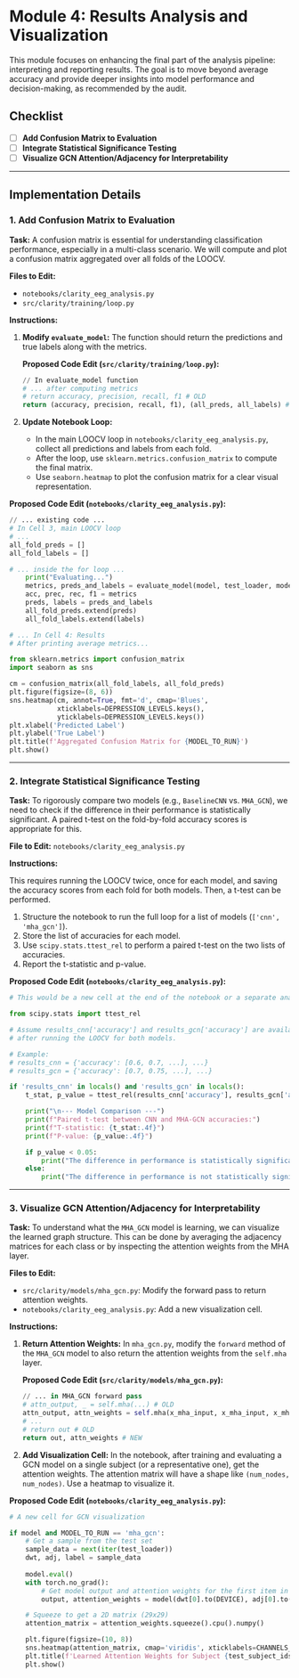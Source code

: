# Module 4: Results Analysis and Visualization

This module focuses on enhancing the final part of the analysis pipeline: interpreting and reporting results. The goal is to move beyond average accuracy and provide deeper insights into model performance and decision-making, as recommended by the audit.

## Checklist

- [ ] **Add Confusion Matrix to Evaluation**
- [ ] **Integrate Statistical Significance Testing**
- [ ] **Visualize GCN Attention/Adjacency for Interpretability**

---

## Implementation Details

### 1. Add Confusion Matrix to Evaluation

**Task:** A confusion matrix is essential for understanding classification performance, especially in a multi-class scenario. We will compute and plot a confusion matrix aggregated over all folds of the LOOCV.

**Files to Edit:**
*   `notebooks/clarity_eeg_analysis.py`
*   `src/clarity/training/loop.py`

**Instructions:**

1.  **Modify `evaluate_model`:** The function should return the predictions and true labels along with the metrics.

    **Proposed Code Edit (`src/clarity/training/loop.py`):**
    ```python
    // In evaluate_model function
    # ... after computing metrics
    # return accuracy, precision, recall, f1 # OLD
    return (accuracy, precision, recall, f1), (all_preds, all_labels) # NEW
    ```

2.  **Update Notebook Loop:**
    *   In the main LOOCV loop in `notebooks/clarity_eeg_analysis.py`, collect all predictions and labels from each fold.
    *   After the loop, use `sklearn.metrics.confusion_matrix` to compute the final matrix.
    *   Use `seaborn.heatmap` to plot the confusion matrix for a clear visual representation.

**Proposed Code Edit (`notebooks/clarity_eeg_analysis.py`):**

```python
// ... existing code ...
# In Cell 3, main LOOCV loop
# ...
all_fold_preds = []
all_fold_labels = []

# ... inside the for loop ...
    print("Evaluating...")
    metrics, preds_and_labels = evaluate_model(model, test_loader, model_type=MODEL_TO_RUN)
    acc, prec, rec, f1 = metrics
    preds, labels = preds_and_labels
    all_fold_preds.extend(preds)
    all_fold_labels.extend(labels)

# ... In Cell 4: Results
# After printing average metrics...

from sklearn.metrics import confusion_matrix
import seaborn as sns

cm = confusion_matrix(all_fold_labels, all_fold_preds)
plt.figure(figsize=(8, 6))
sns.heatmap(cm, annot=True, fmt='d', cmap='Blues',
            xticklabels=DEPRESSION_LEVELS.keys(),
            yticklabels=DEPRESSION_LEVELS.keys())
plt.xlabel('Predicted Label')
plt.ylabel('True Label')
plt.title(f'Aggregated Confusion Matrix for {MODEL_TO_RUN}')
plt.show()

```

---

### 2. Integrate Statistical Significance Testing

**Task:** To rigorously compare two models (e.g., `BaselineCNN` vs. `MHA_GCN`), we need to check if the difference in their performance is statistically significant. A paired t-test on the fold-by-fold accuracy scores is appropriate for this.

**File to Edit:** `notebooks/clarity_eeg_analysis.py`

**Instructions:**

This requires running the LOOCV twice, once for each model, and saving the accuracy scores from each fold for both models. Then, a t-test can be performed.

1.  Structure the notebook to run the full loop for a list of models (`['cnn', 'mha_gcn']`).
2.  Store the list of accuracies for each model.
3.  Use `scipy.stats.ttest_rel` to perform a paired t-test on the two lists of accuracies.
4.  Report the t-statistic and p-value.

**Proposed Code Edit (`notebooks/clarity_eeg_analysis.py`):**

```python
# This would be a new cell at the end of the notebook or a separate analysis script

from scipy.stats import ttest_rel

# Assume results_cnn['accuracy'] and results_gcn['accuracy'] are available
# after running the LOOCV for both models.

# Example:
# results_cnn = {'accuracy': [0.6, 0.7, ...], ...}
# results_gcn = {'accuracy': [0.7, 0.75, ...], ...}

if 'results_cnn' in locals() and 'results_gcn' in locals():
    t_stat, p_value = ttest_rel(results_cnn['accuracy'], results_gcn['accuracy'])

    print("\n--- Model Comparison ---")
    print(f"Paired t-test between CNN and MHA-GCN accuracies:")
    print(f"T-statistic: {t_stat:.4f}")
    print(f"P-value: {p_value:.4f}")

    if p_value < 0.05:
        print("The difference in performance is statistically significant.")
    else:
        print("The difference in performance is not statistically significant.")

```

---

### 3. Visualize GCN Attention/Adjacency for Interpretability

**Task:** To understand what the `MHA_GCN` model is learning, we can visualize the learned graph structure. This can be done by averaging the adjacency matrices for each class or by inspecting the attention weights from the MHA layer.

**Files to Edit:**
*   `src/clarity/models/mha_gcn.py`: Modify the forward pass to return attention weights.
*   `notebooks/clarity_eeg_analysis.py`: Add a new visualization cell.

**Instructions:**

1.  **Return Attention Weights:** In `mha_gcn.py`, modify the `forward` method of the `MHA_GCN` model to also return the attention weights from the `self.mha` layer.

    **Proposed Code Edit (`src/clarity/models/mha_gcn.py`):**
    ```python
    // ... in MHA_GCN forward pass
    # attn_output, _ = self.mha(...) # OLD
    attn_output, attn_weights = self.mha(x_mha_input, x_mha_input, x_mha_input) # NEW
    # ...
    # return out # OLD
    return out, attn_weights # NEW
    ```

2.  **Add Visualization Cell:** In the notebook, after training and evaluating a GCN model on a single subject (or a representative one), get the attention weights. The attention matrix will have a shape like `(num_nodes, num_nodes)`. Use a heatmap to visualize it.

**Proposed Code Edit (`notebooks/clarity_eeg_analysis.py`):**

```python
# A new cell for GCN visualization

if model and MODEL_TO_RUN == 'mha_gcn':
    # Get a sample from the test set
    sample_data = next(iter(test_loader))
    dwt, adj, label = sample_data
    
    model.eval()
    with torch.no_grad():
        # Get model output and attention weights for the first item in the batch
        output, attention_weights = model(dwt[0].to(DEVICE), adj[0].to(DEVICE))

    # Squeeze to get a 2D matrix (29x29)
    attention_matrix = attention_weights.squeeze().cpu().numpy()

    plt.figure(figsize=(10, 8))
    sns.heatmap(attention_matrix, cmap='viridis', xticklabels=CHANNELS_29, yticklabels=CHANNELS_29)
    plt.title(f'Learned Attention Weights for Subject {test_subject_ids[0]}')
    plt.show()
``` 